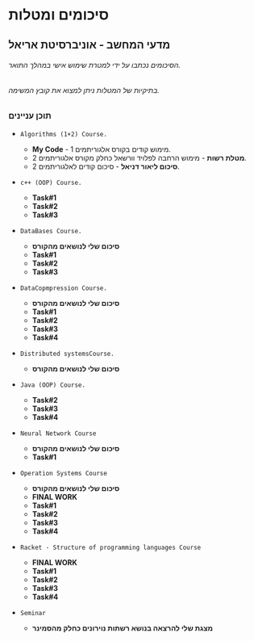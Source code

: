 # סיכומים ומטלות 
## מדעי המחשב - אוניברסיטת אריאל
###### הסיכומים נכתבו על ידי למטרת שימוש אישי במהלך התואר. 
###### בתיקיות של המטלות ניתן למצוא את קובץ המשימה.

### תוכן עניינים

* `Algorithms (1+2) Course.`
    * **My Code** - מימוש קודים בקורס אלגוריתמים 1.
    * **מטלת רשות** - מימוש הרחבה לפלויד וורשאל כחלק מקורס אלגוריתמים 2.
    * **סיכום ליאור דניאל** - סיכום קודים לאלגוריתמים 2.

* `c++ (OOP) Course.`
    * **Task#1**
    * **Task#2**
    * **Task#3**
    
* `DataBases Course.`
    * **סיכום שלי לנושאים מהקורס**
    * **Task#1**
    * **Task#2**
    * **Task#3**

* `DataCopmpression Course.`
    * **סיכום שלי לנושאים מהקורס**
    * **Task#1**
    * **Task#2**
    * **Task#3**
    * **Task#4**

* `Distributed systemsCourse.`
    * **סיכום שלי לנושאים מהקורס**

* `Java (OOP) Course.`
    * **Task#2**
    * **Task#3**
    * **Task#4**

* `Neural Network Course`
    * **סיכום שלי לנושאים מהקורס**
    * **Task#1**

* `Operation Systems Course`
    * **סיכום שלי לנושאים מהקורס**
    * **FINAL WORK**
    * **Task#1**
    * **Task#2**
    * **Task#3**
    * **Task#4**

* `Racket - Structure of programming languages Course`
    * **FINAL WORK**
    * **Task#1**
    * **Task#2**
    * **Task#3**
    * **Task#4**

* `Seminar`
    * **מצגת שלי להרצאה בנושא רשתות נוירונים כחלק מהסמינר**
